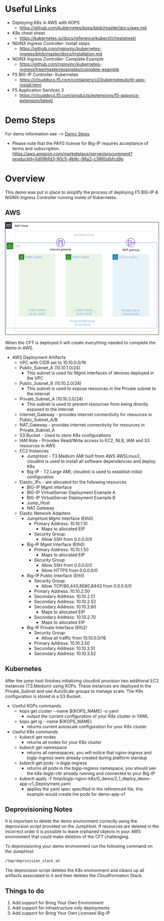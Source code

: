 # Useful Links
* Deploying K8s in AWS with KOPS
    * https://github.com/kubernetes/kops/blob/master/docs/aws.md
* K8s cheat sheet
    * https://kubernetes.io/docs/reference/kubectl/cheatsheet/
* NGINX Ingress Controller: Install steps
    * https://github.com/nginxinc/kubernetes-ingress/blob/master/docs/installation.md
* NGINX Ingress Controller: Complete Example
    * https://github.com/nginxinc/kubernetes-ingress/tree/master/examples/complete-example
* F5 BIG-IP Controller: Kubernetes
    * https://clouddocs.f5.com/containers/v2/kubernetes/kctlr-app-install.html
* F5 Application Services 3
    * https://clouddocs.f5.com/products/extensions/f5-appsvcs-extension/latest/

# Demo Steps
For demo information see --> [Demo Steps](/0_demo/readme.md)

* Please note that the PAYG license for Big-IP requires acceptance of terms and subscription. https://aws.amazon.com/marketplace/server/procurement?productId=0d09bfd3-90c5-4b9c-98a2-c3860dbfcd9e

# Overview
This demo was put in place to simplify the process of deploying F5 BIG-IP & NGINX-Ingress Controller running inside of Kubernetes.

## AWS
![Example VPC Architecture](/2_images/Env_VPC.png)

When the CFT is deployed it will create everything needed to complete the demo in AWS.
- AWS Deployment Artifacts
    - VPC with CIDR set to 10.10.0.0/16
    - Public_Subnet_A (10.10.1.0/24)
        - This subnet is used for Mgmt interfaces of devices deployed in the VPC
    - Public_Subnet_B (10.10.2.0/24)
        - This subnet is used to expose resources in the Private subnet to the internet
    - Private_Subnet_A (10.10.3.0/24)
        - This subnet is used to prevent resources from being directly exposed to the internet
    - Internet_Gateway - provides internet connectivity for resources in Public_Subnet_A/B
    - NAT_Gateway - provides internet connectivity for resources in Private_Subnet_A
    - S3 Bucket - Used to store K8s configurations
    - IAM Role - Provides Read/Write access to EC2, NLB, IAM and S3 resources in AWS
    - EC2 Instances
        - JumpHost - T3.Medium AMI built from AWS AWSLinux2, cloudinit is used to install all software dependencies and deploy K8s
        - Big-IP - T2.Large AMI, cloudinit is used to establish initial configuration
    - Elastic_IPs - are allocated for the following resources
        - BIG-IP Mgmt interface
        - BIG-IP VirtualServer Deployment Example A
        - BIG-IP VirtualServer Deployment Example B
        - Jump_Host
        - NAT Gateway
    - Elastic Network Adapters
        - JumpHost Mgmt Interface (Eth0)
            - Primary Address: 10.10.1.10
                - Maps to allocated EIP
            - Security Group:
                - Allow SSH from 0.0.0.0/0
        - Big-IP Mgmt Interface (Eth0)
            - Primary Address: 10.10.1.50
                - Maps to allocated EIP
            - Security Group:
                - Allow SSH from 0.0.0.0/0
                - Allow HTTPS from 0.0.0.0/0
        - Big-IP Public Interface (Eth1)
            - Security Group:
                - Allow TCP/80,443,8080,8443 from 0.0.0.0/0
            - Primary Address: 10.10.2.50
            - Secondary Address: 10.10.2.51
            - Secondary Address: 10.10.2.52
            - Secondary Address: 10.10.2.60
                - Maps to allocated EIP
            - Secondary Address: 10.10.2.70
                - Maps to allocated EIP
        - Big-IP Private Interface (Eth2)
            - Security Group:
                - Allow all traffic from 10.10.0.0/16
            - Primary Address: 10.10.3.50
            - Secondary Address: 10.10.3.51
            - Secondary Address: 10.10.3.52

## Kubernetes
After the jump host finishes initializing cloudinit provision two additional EC2 instances (T3.Medium) using KOPs. These instances are deployed in the Private_Subnet and use AutoScale groups to manage scale. The K8s configuration is stored in a S3 Bucket.

- Useful KOPs commands
    - kops get cluster --name ${KOPS_NAME} -o yaml
        - output the current configuration of your K8s cluster in YAML
    - kops get ig --name ${KOPS_NAME}
        - returns current autoscale configuration for your K8s cluster
- Useful K8s commands
    - kubectl get nodes
        - returns all nodes for your K8s cluster
    - kubectl get namespace
        - returns all namespaces, you will notice that nginx-ingress and bigip-ingress were already created during platform standup
    - kubectl get pods -n bigip-ingress
        - returns all pods in the bigip-ingress namespace, you should see the k8s-bigip-ctlr already running and connected to your Big-IP
    - kubectl apply -f /tmp/bigip-nginx-k8s/0_demo/2_1_deploy_demo-app-v1_Deployment.yaml
        - applies the yaml spec specified in the referenced file, this example would create the pods for demo-app-v1

## Deprovisioning Notes
It is important to delete the demo environment correctly using the deprovision script provided on the JumpHost. If resources are deleted in the incorrect order it is possible to leave orphaned objects in your AWS environment that could make deletion of the CFT challenging.

To deprovisioning your demo environment run the following command on the JumpHost
```bash
/tmp/deprovision_stack.sh
```

The deprovision script deletes the K8s environment and cleans up all artifacts associated to it and then deletes the CloudFormation Stack.

## Things to do
1. Add support for Bring Your Own Environment
2. Add support for infrastructure only deployments
3. Add support for Bring Your Own Licensed Big-IP

